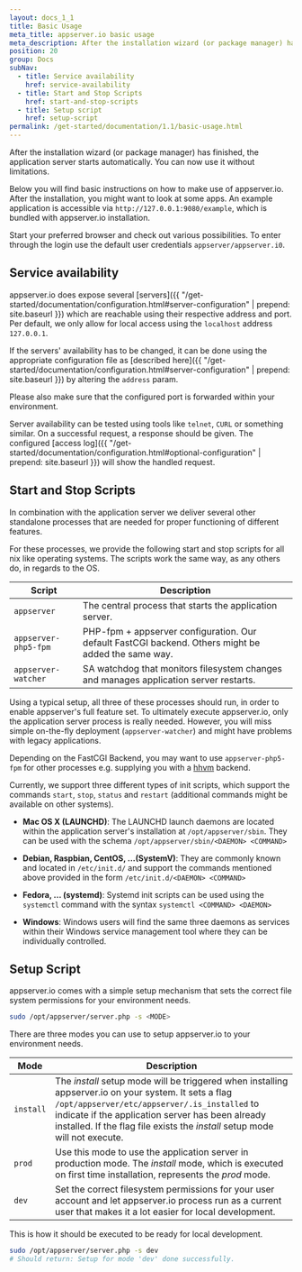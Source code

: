 ```yaml
---
layout: docs_1_1
title: Basic Usage
meta_title: appserver.io basic usage
meta_description: After the installation wizard (or package manager) has finished, the application server starts automatically. You can now use it without limitations.
position: 20
group: Docs
subNav:
  - title: Service availability
    href: service-availability
  - title: Start and Stop Scripts
    href: start-and-stop-scripts
  - title: Setup script
    href: setup-script
permalink: /get-started/documentation/1.1/basic-usage.html
---
```


After the installation wizard (or package manager) has finished, the application server starts automatically. You can now use it without limitations.

Below you will find basic instructions on how to make use of appserver.io. After the installation, you might want to look at some apps. An example application is accessible via `http://127.0.0.1:9080/example`, which is bundled with appserver.io installation.

Start your preferred browser and check out various possibilities. To enter through the login use
the default user credentials `appserver/appserver.i0`.

## Service availability

appserver.io does expose several [servers]({{ "/get-started/documentation/configuration.html#server-configuration" | prepend: site.baseurl }}) which are reachable using their respective address and port.
Per default, we only allow for local access using the `localhost` address `127.0.0.1`.

If the servers' availability has to be changed, it can be done using the appropriate configuration file as [described here]({{ "/get-started/documentation/configuration.html#server-configuration" | prepend: site.baseurl }}) by altering the `address` param.

Please also make sure that the configured port is forwarded within your environment.

Server availability can be tested using tools like `telnet`, `CURL` or something similar.
On a successful request, a response should be given. The configured [access log]({{ "/get-started/documentation/configuration.html#optional-configuration" | prepend: site.baseurl }}) will show the handled request.

## Start and Stop Scripts

In combination with the application server we deliver several other standalone processes that are needed for proper
functioning of different features.

For these processes, we provide the following start and stop scripts for all nix like operating systems.
The scripts work the same way, as any others do, in regards to the OS.

| Script    | Description |
| ----------| ----------- |
| `appserver` | The central process that starts the application server. |
| `appserver-php5-fpm`    | PHP-fpm + appserver configuration. Our default FastCGI backend. Others might be added the same way. |
| `appserver-watcher`     | SA watchdog that monitors filesystem changes and manages application server restarts. |

Using a typical setup, all three of these processes should run, in order to enable appserver's full feature set. To
ultimately execute appserver.io, only the application server process is really needed. However, you will miss simple on-the-fly
deployment (`appserver-watcher`) and might have problems with legacy applications.

Depending on the FastCGI Backend, you may want to use `appserver-php5-fpm` for other
processes e.g. supplying you with a [hhvm](http://hhvm.com/) backend.

Currently, we support three different types of init scripts, which support the commands `start`, `stop`,
`status` and `restart` (additional commands might be available on other systems).

 * **Mac OS X (LAUNCHD)**:
The LAUNCHD launch daemons are located within the application server's installation at `/opt/appserver/sbin`.
They can be used with the schema `/opt/appserver/sbin/<DAEMON> <COMMAND>`

* **Debian, Raspbian, CentOS, ...(SystemV)**:
They are commonly known and located in `/etc/init.d/` and support the commands mentioned above provided
in the form `/etc/init.d/<DAEMON> <COMMAND>`

* **Fedora, ... (systemd)**:
Systemd init scripts can be used using the `systemctl` command with the syntax `systemctl <COMMAND> <DAEMON>`

* **Windows**:
Windows users will find the same three daemons as services within their Windows service management tool where they can be individually controlled.

## Setup Script

appserver.io comes with a simple setup mechanism that sets the correct file system permissions for your environment needs.

```bash
sudo /opt/appserver/server.php -s <MODE>
```

There are three modes you can use to setup appserver.io to your environment needs.

| Mode      | Description |
| ----------| ----------- |
| `install` | The *install* setup mode will be triggered when installing appserver.io on your system. It sets a flag `/opt/appserver/etc/appserver/.is_installed` to indicate if the application server has been already installed. If the flag file exists the *install* setup mode will not execute. |
| `prod`    | Use this mode to use the application server in production mode. The *install* mode, which is executed on first time installation, represents the *prod* mode. |
| `dev`     | Set the correct filesystem permissions for your user account and let appserver.io process run as a current user that makes it a lot easier for local development. |

This is how it should be executed to be ready for local development.

```bash
sudo /opt/appserver/server.php -s dev
# Should return: Setup for mode 'dev' done successfully.
```
